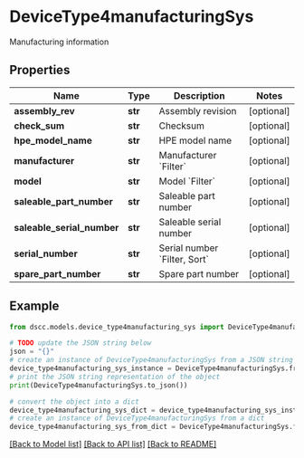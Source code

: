 # DeviceType4manufacturingSys

Manufacturing information

## Properties

Name | Type | Description | Notes
------------ | ------------- | ------------- | -------------
**assembly_rev** | **str** | Assembly revision | [optional] 
**check_sum** | **str** | Checksum | [optional] 
**hpe_model_name** | **str** | HPE model name | [optional] 
**manufacturer** | **str** | Manufacturer &#x60;Filter&#x60; | [optional] 
**model** | **str** | Model &#x60;Filter&#x60; | [optional] 
**saleable_part_number** | **str** | Saleable part number | [optional] 
**saleable_serial_number** | **str** | Saleable serial number | [optional] 
**serial_number** | **str** | Serial number &#x60;Filter, Sort&#x60; | [optional] 
**spare_part_number** | **str** | Spare part number | [optional] 

## Example

```python
from dscc.models.device_type4manufacturing_sys import DeviceType4manufacturingSys

# TODO update the JSON string below
json = "{}"
# create an instance of DeviceType4manufacturingSys from a JSON string
device_type4manufacturing_sys_instance = DeviceType4manufacturingSys.from_json(json)
# print the JSON string representation of the object
print(DeviceType4manufacturingSys.to_json())

# convert the object into a dict
device_type4manufacturing_sys_dict = device_type4manufacturing_sys_instance.to_dict()
# create an instance of DeviceType4manufacturingSys from a dict
device_type4manufacturing_sys_from_dict = DeviceType4manufacturingSys.from_dict(device_type4manufacturing_sys_dict)
```
[[Back to Model list]](../README.md#documentation-for-models) [[Back to API list]](../README.md#documentation-for-api-endpoints) [[Back to README]](../README.md)


